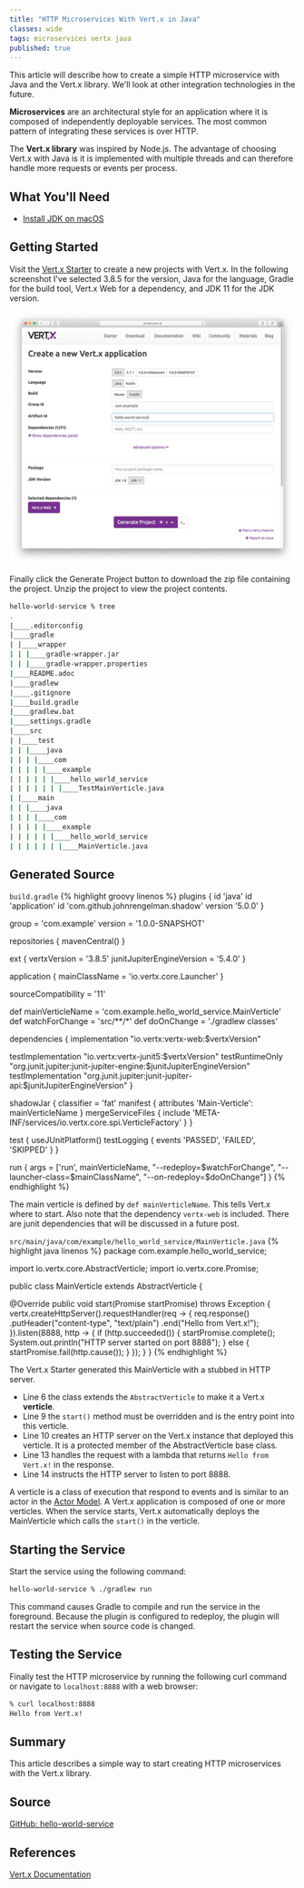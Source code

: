 ```yaml
---
title: "HTTP Microservices With Vert.x in Java"
classes: wide
tags: microservices vertx java
published: true
---
```


This article will describe how to create a simple HTTP microservice with Java and the Vert.x library. We'll look at other integration technologies in the future.

**Microservices** are an architectural style for an application where it is composed of independently deployable services. The most common pattern of integrating these services is over HTTP.

The **Vert.x library** was inspired by Node.js. The advantage of choosing Vert.x with Java is it is implemented with multiple threads and can therefore handle more requests or events per process.

## What You'll Need
* [Install JDK on macOS](/2020/02/25/install-jdk-on-macos.html)

## Getting Started

Visit the [Vert.x Starter](https://start.vertx.io/) to create a new projects with Vert.x. In the following screenshot I've selected 3.8.5 for the version, Java for the language, Gradle for the build tool, Vert.x Web for a dependency, and JDK 11 for the JDK version. 

![Create a new Vert.x application](/assets/images/screen_shot_vertx_starter.png)

Finally click the Generate Project button to download the zip file containing the project. Unzip the project to view the project contents.

```zsh
hello-world-service % tree
.
|____.editorconfig
|____gradle
| |____wrapper
| | |____gradle-wrapper.jar
| | |____gradle-wrapper.properties
|____README.adoc
|____gradlew
|____.gitignore
|____build.gradle
|____gradlew.bat
|____settings.gradle
|____src
| |____test
| | |____java
| | | |____com
| | | | |____example
| | | | | |____hello_world_service
| | | | | | |____TestMainVerticle.java
| |____main
| | |____java
| | | |____com
| | | | |____example
| | | | | |____hello_world_service
| | | | | | |____MainVerticle.java
```

## Generated Source

`build.gradle`
{% highlight groovy linenos %}
plugins {
  id 'java'
  id 'application'
  id 'com.github.johnrengelman.shadow' version '5.0.0'
}

group = 'com.example'
version = '1.0.0-SNAPSHOT'

repositories {
  mavenCentral()
}

ext {
  vertxVersion = '3.8.5'
  junitJupiterEngineVersion = '5.4.0'
}

application {
  mainClassName = 'io.vertx.core.Launcher'
}

sourceCompatibility = '11'

def mainVerticleName = 'com.example.hello_world_service.MainVerticle'
def watchForChange = 'src/**/*'
def doOnChange = './gradlew classes'

dependencies {
  implementation "io.vertx:vertx-web:$vertxVersion"

  testImplementation "io.vertx:vertx-junit5:$vertxVersion"
  testRuntimeOnly "org.junit.jupiter:junit-jupiter-engine:$junitJupiterEngineVersion"
  testImplementation "org.junit.jupiter:junit-jupiter-api:$junitJupiterEngineVersion"
}


shadowJar {
  classifier = 'fat'
  manifest {
    attributes 'Main-Verticle': mainVerticleName
  }
  mergeServiceFiles {
    include 'META-INF/services/io.vertx.core.spi.VerticleFactory'
  }
}

test {
  useJUnitPlatform()
  testLogging {
    events 'PASSED', 'FAILED', 'SKIPPED'
  }
}

run {
  args = ['run', mainVerticleName, "--redeploy=$watchForChange", "--launcher-class=$mainClassName", "--on-redeploy=$doOnChange"]
}
{% endhighlight %}

The main verticle is defined by `def mainVerticleName`. This tells Vert.x where to start. Also note that the dependency `vertx-web` is included. There are junit dependencies that will be discussed in a future post.

`src/main/java/com/example/hello_world_service/MainVerticle.java`
{% highlight java linenos %}
package com.example.hello_world_service;

import io.vertx.core.AbstractVerticle;
import io.vertx.core.Promise;

public class MainVerticle extends AbstractVerticle {

  @Override
  public void start(Promise<Void> startPromise) throws Exception {
    vertx.createHttpServer().requestHandler(req -> {
      req.response()
        .putHeader("content-type", "text/plain")
        .end("Hello from Vert.x!");
    }).listen(8888, http -> {
      if (http.succeeded()) {
        startPromise.complete();
        System.out.println("HTTP server started on port 8888");
      } else {
        startPromise.fail(http.cause());
      }
    });
  }
}
{% endhighlight %}

The Vert.x Starter generated this MainVerticle with a stubbed in HTTP server.

* Line 6 the class extends the `AbstractVerticle` to make it a Vert.x **verticle**.
* Line 9 the `start()` method must be overridden and is the entry point into this verticle.
* Line 10 creates an HTTP server on the Vert.x instance that deployed this verticle. It is a protected member of the AbstractVerticle base class.
* Line 13 handles the request with a lambda that returns `Hello from Vert.x!` in the response.
* Line 14 instructs the HTTP server to listen to port 8888.

A verticle is a class of execution that respond to events and is similar to an actor in the [Actor Model](https://en.wikipedia.org/wiki/Actor_model). A Vert.x application is composed of one or more verticles. When the service starts, Vert.x automatically deploys the MainVerticle which calls the `start()` in the verticle.

## Starting the Service

Start the service using the following command:

```zsh
hello-world-service % ./gradlew run
```

This command causes Gradle to compile and run the service in the foreground. Because the plugin is configured to redeploy, the plugin will restart the service when source code is changed.

## Testing the Service

Finally test the HTTP microservice by running the following curl command or navigate to `localhost:8888` with a web browser:

```zsh
% curl localhost:8888
Hello from Vert.x!
```

## Summary

This article describes a simple way to start creating HTTP microservices with the Vert.x library. 

## Source

[GitHub: hello-world-service](https://github.com/jamesdschmidt/blog-examples/tree/master/hello-world-service)

## References

[Vert.x Documentation](https://vertx.io/docs/)
